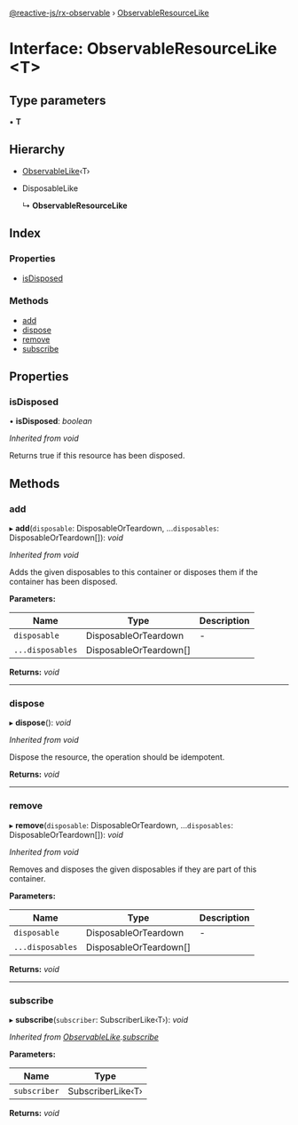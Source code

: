 [@reactive-js/rx-observable](../README.md) › [ObservableResourceLike](observableresourcelike.md)

# Interface: ObservableResourceLike <**T**>

## Type parameters

▪ **T**

## Hierarchy

* [ObservableLike](observablelike.md)‹T›

* DisposableLike

  ↳ **ObservableResourceLike**

## Index

### Properties

* [isDisposed](observableresourcelike.md#isdisposed)

### Methods

* [add](observableresourcelike.md#add)
* [dispose](observableresourcelike.md#dispose)
* [remove](observableresourcelike.md#remove)
* [subscribe](observableresourcelike.md#subscribe)

## Properties

###  isDisposed

• **isDisposed**: *boolean*

*Inherited from void*

Returns true if this resource has been disposed.

## Methods

###  add

▸ **add**(`disposable`: DisposableOrTeardown, ...`disposables`: DisposableOrTeardown[]): *void*

*Inherited from void*

Adds the given disposables to this container or disposes them if the container has been disposed.

**Parameters:**

Name | Type | Description |
------ | ------ | ------ |
`disposable` | DisposableOrTeardown | - |
`...disposables` | DisposableOrTeardown[] |   |

**Returns:** *void*

___

###  dispose

▸ **dispose**(): *void*

*Inherited from void*

Dispose the resource, the operation should be idempotent.

**Returns:** *void*

___

###  remove

▸ **remove**(`disposable`: DisposableOrTeardown, ...`disposables`: DisposableOrTeardown[]): *void*

*Inherited from void*

Removes and disposes the given disposables if they are part of this container.

**Parameters:**

Name | Type | Description |
------ | ------ | ------ |
`disposable` | DisposableOrTeardown | - |
`...disposables` | DisposableOrTeardown[] |   |

**Returns:** *void*

___

###  subscribe

▸ **subscribe**(`subscriber`: SubscriberLike‹T›): *void*

*Inherited from [ObservableLike](observablelike.md).[subscribe](observablelike.md#subscribe)*

**Parameters:**

Name | Type |
------ | ------ |
`subscriber` | SubscriberLike‹T› |

**Returns:** *void*
